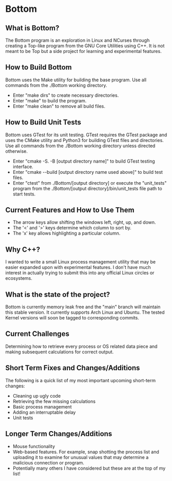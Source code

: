 # Bottom

## What is Bottom?
The Bottom program is an exploration in Linux and NCurses through creating a Top-like program from the GNU Core Utilities using C++.  It is not meant to be Top but a side project for learning and experimental features.

## How to Build Bottom
Bottom uses the Make utility for building the base program. Use all commands from the ./Bottom working directory.
- Enter "make dirs" to create necessary directories.
- Enter "make" to build the program.
- Enter "make clean" to remove all build files.

## How to Build Unit Tests
Bottom uses GTest for its unit testing.  GTest requires the GTest package and uses the CMake utility and Python3 for building GTest files and directories. Use all commands from the ./Bottom working directory unless directed otherwise.
- Enter "cmake -S. -B [output directory name]" to build GTest testing interface.
- Enter "cmake --build [output directory name used above]" to build test files.
- Enter "ctest" from ./Bottom/[output directory] or execute the "unit_tests" program from the ./Bottom/[output directory]/bin/unit_tests file path to start tests.

## Current Features and How to Use Them
- The arrow keys allow shifting the windows left, right, up, and down.
- The '<' and '>' keys determine which column to sort by.
- The 'x' key allows highlighting a particular column.

## Why C++?
I wanted to write a small Linux process management utility that may be easier expanded upon with experimental features. I don't have much interest in actually trying to submit this into any official Linux circles or ecosystems.

## What is the state of the project?
Bottom is currently memory leak free and the "main" branch will maintain this stable version.  It currently supports Arch Linux and Ubuntu.  The tested Kernel versions will soon be tagged to corresponding commits.

## Current Challenges
Determining how to retrieve every process or OS related data piece and making subsequent calculations for correct output.

## Short Term Fixes and Changes/Additions
The following is a quick list of my most important upcoming short-term changes:
- Cleaning up ugly code
- Retrieving the few missing calculations
- Basic process management
- Adding an interruptable delay
- Unit tests

## Longer Term Changes/Additions
- Mouse functionality
- Web-based features.  For example, snap shotting the process list and uploading it to examine for unusual values that may determine a malicious connection or program.
- Potentially many others I have considered but these are at the top of my list!
